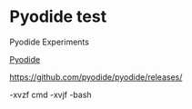 # Pyodide test

Pyodide Experiments

[Pyodide](https://pyodide.org/en/stable/)

https://github.com/pyodide/pyodide/releases/

-xvzf cmd
-xvjf -bash
